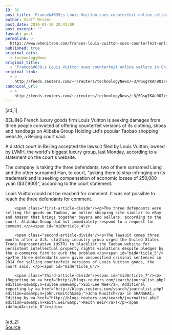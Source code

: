 ```yaml
---
ID: 32
post_title: 'France&#039;s Louis Vuitton sues counterfeit online sellers in China'
author: Staff Writer
post_date: 2016-01-10 20:43:09
post_excerpt: ""
layout: post
permalink: >
  https://www.whenitson.com/frances-louis-vuitton-sues-counterfeit-online-sellers-in-china/
published: true
original_cats:
  - technologyNews
original_title:
  - 'France&#039;s Louis Vuitton sues counterfeit online sellers in China'
original_link:
  - >
    http://feeds.reuters.com/~r/reuters/technologyNews/~3/PGsg7KAn9OI/story01.htm
canonical_url:
  - >
    http://feeds.reuters.com/~r/reuters/technologyNews/~3/PGsg7KAn9OI/story01.htm
---
```

 [ad_1]
<br><div id="articleText">
<span id="midArticle_start"/>

<span class="focusParagraph" readability="6"><p><span class="articleLocation">BEIJING</span> French luxury goods firm Louis Vuitton is seeking damages from three people convicted of offering counterfeit versions of its clothing, shoes and handbags on Alibaba Group Holding Ltd's popular Taobao shopping website, a Beijing court said.</p></span><span id="midArticle_0"/><p>A district court in Beijing accepted the lawsuit filed by Louis Vuitton, owned by LVMH, the world's biggest luxury group, last Monday, according to a statement on the court's website.</p><span id="midArticle_1"/><p>The company is taking the three defendants, two of them surnamed Liang and the other surnamed Han, to court, "asking them to stop infringing on its trademark and is seeking compensation of economic losses of 250,000 yuan ($37,900)", according to the court statement.</p><span id="midArticle_2"/><p>Louis Vuitton could not be reached for comment. It was not possible to reach the three defendants for comment. </p><span id="midArticle_3"/>
        
        <span class="first-article-divide"/><p>The three defendants were selling the goods on Taobao, an online shopping site similar to eBay and Amazon that brings together buyers and sellers, according to the court. Alibaba Group did not immediately respond to a request for comment.</p><span id="midArticle_4"/>
        
        <span class="second-article-divide"/><p>The lawsuit comes three months after a U.S. clothing industry group urged the United States Trade Representative (USTR) to blacklist the Taobao website for persistent intellectual property rights violations despite pledges by the e-commerce firm to curb the problem.</p><span id="midArticle_5"/><p>The three defendants were given unspecified criminal sentences in 2014 for selling counterfeit versions of Louis Vuitton goods, the court said. </p><span id="midArticle_6"/>
        
        <span class="third-article-divide"/><span id="midArticle_7"/><p> (Reporting by <a href="http://blogs.reuters.com/search/journalist.php?edition=us&amp;n=suilee.wee&amp;">Sui-Lee Wee</a>, Additional reporting by <a href="http://blogs.reuters.com/search/journalist.php?edition=us&amp;n=john.ruwitch&amp;">John Ruwitch</a> in SHANGHAI; Editing by <a href="http://blogs.reuters.com/search/journalist.php?edition=us&amp;n=keith.weir&amp;">Keith Weir</a>)</p><span id="midArticle_8"/></div>
<br>[ad_2]
<br><a href="http://feeds.reuters.com/~r/reuters/technologyNews/~3/PGsg7KAn9OI/story01.htm">Source </a>